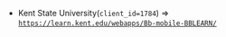  - Kent State University(`client_id=1784`) => [`https://learn.kent.edu/webapps/Bb-mobile-BBLEARN/`](https://learn.kent.edu/webapps/Bb-mobile-BBLEARN/)
